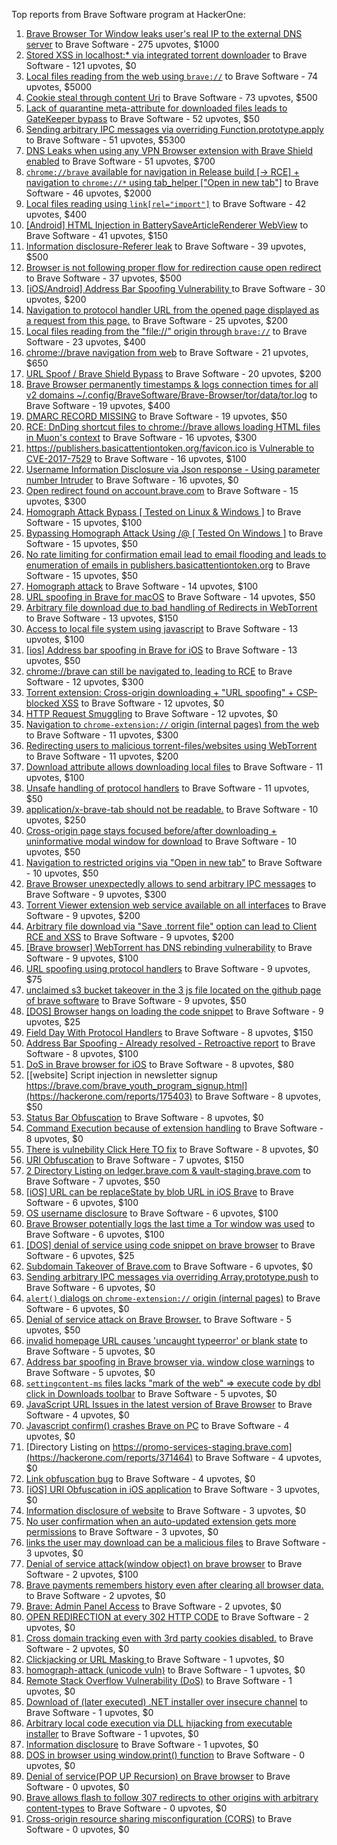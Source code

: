 Top reports from Brave Software program at HackerOne:

1. [Brave Browser Tor Window leaks user's real IP to the external DNS server](https://hackerone.com/reports/1077022) to Brave Software - 275 upvotes, $1000
2. [Stored XSS in localhost:* via integrated torrent downloader](https://hackerone.com/reports/681617) to Brave Software - 121 upvotes, $0
3. [Local files reading from the web using `brave://`](https://hackerone.com/reports/390013) to Brave Software - 74 upvotes, $5000
4. [Cookie steal through content Uri](https://hackerone.com/reports/876192) to Brave Software - 73 upvotes, $500
5. [Lack of quarantine meta-attribute for downloaded files leads to GateKeeper bypass](https://hackerone.com/reports/374106) to Brave Software - 52 upvotes, $50
6. [Sending arbitrary IPC messages via overriding Function.prototype.apply](https://hackerone.com/reports/188086) to Brave Software - 51 upvotes, $5300
7. [DNS Leaks when using any VPN Browser extension with Brave Shield enabled](https://hackerone.com/reports/1203842) to Brave Software - 51 upvotes, $700
8. [`chrome://brave` available for navigation in Release build [-\> RCE] + navigation to `chrome://*` using tab_helper ["Open in new tab"]](https://hackerone.com/reports/395737) to Brave Software - 46 upvotes, $2000
9. [Local files reading using `link[rel="import"]`](https://hackerone.com/reports/375329) to Brave Software - 42 upvotes, $400
10. [[Android] HTML Injection in BatterySaveArticleRenderer WebView](https://hackerone.com/reports/176065) to Brave Software - 41 upvotes, $150
11. [Information disclosure-Referer leak](https://hackerone.com/reports/1337624) to Brave Software - 39 upvotes, $500
12. [Browser is not following proper flow for redirection cause open redirect ](https://hackerone.com/reports/1579374) to Brave Software - 37 upvotes, $500
13. [[iOS/Android] Address Bar Spoofing Vulnerability ](https://hackerone.com/reports/175958) to Brave Software - 30 upvotes, $200
14. [Navigation to protocol handler URL from the opened page displayed as a request from this page.](https://hackerone.com/reports/374969) to Brave Software - 25 upvotes, $200
15. [Local files reading from the "file://" origin through `brave://`](https://hackerone.com/reports/390362) to Brave Software - 23 upvotes, $400
16. [chrome://brave navigation from web](https://hackerone.com/reports/415967) to Brave Software - 21 upvotes, $650
17. [URL Spoof / Brave Shield Bypass](https://hackerone.com/reports/255991) to Brave Software - 20 upvotes, $200
18. [Brave Browser permanently timestamps & logs connection times for all v2 domains ~/.config/BraveSoftware/Brave-Browser/tor/data/tor.log](https://hackerone.com/reports/1249056) to Brave Software - 19 upvotes, $400
19. [DMARC RECORD MISSING](https://hackerone.com/reports/491753) to Brave Software - 19 upvotes, $50
20. [RCE: DnDing shortcut files to chrome://brave allows loading HTML files in Muon's context](https://hackerone.com/reports/415258) to Brave Software - 16 upvotes, $300
21. [https://publishers.basicattentiontoken.org/favicon.ico is Vulnerable to CVE-2017-7529](https://hackerone.com/reports/980856) to Brave Software - 16 upvotes, $100
22. [Username Information Disclosure via Json response - Using parameter number Intruder](https://hackerone.com/reports/812351) to Brave Software - 16 upvotes, $0
23. [Open redirect found on account.brave.com](https://hackerone.com/reports/1338437) to Brave Software - 15 upvotes, $300
24. [Homograph Attack Bypass [ Tested on Linux & Windows ]](https://hackerone.com/reports/268984) to Brave Software - 15 upvotes, $100
25. [Bypassing Homograph Attack Using /@ [ Tested On Windows ]](https://hackerone.com/reports/317931) to Brave Software - 15 upvotes, $50
26. [No rate limiting for confirmation email lead to email flooding and leads to enumeration of emails in publishers.basicattentiontoken.org](https://hackerone.com/reports/854793) to Brave Software - 15 upvotes, $50
27. [Homograph attack](https://hackerone.com/reports/175286) to Brave Software - 14 upvotes, $100
28. [URL spoofing in Brave for macOS](https://hackerone.com/reports/369086) to Brave Software - 14 upvotes, $50
29. [Arbitrary file download due to bad handling of Redirects in WebTorrent](https://hackerone.com/reports/975514) to Brave Software - 13 upvotes, $150
30. [Access to local file system using javascript](https://hackerone.com/reports/175979) to Brave Software - 13 upvotes, $100
31. [[ios] Address bar spoofing in Brave for iOS](https://hackerone.com/reports/176929) to Brave Software - 13 upvotes, $50
32. [chrome://brave can still be navigated to, leading to RCE](https://hackerone.com/reports/415178) to Brave Software - 12 upvotes, $300
33. [Torrent extension: Cross-origin downloading + "URL spoofing" + CSP-blocked XSS](https://hackerone.com/reports/378864) to Brave Software - 12 upvotes, $0
34. [HTTP Request Smuggling](https://hackerone.com/reports/866382) to Brave Software - 12 upvotes, $0
35. [Navigation to `chrome-extension://` origin (internal pages) from the web](https://hackerone.com/reports/378805) to Brave Software - 11 upvotes, $300
36. [Redirecting users to malicious torrent-files/websites using WebTorrent](https://hackerone.com/reports/968328) to Brave Software - 11 upvotes, $200
37. [Download attribute allows downloading local files](https://hackerone.com/reports/258710) to Brave Software - 11 upvotes, $100
38. [Unsafe handling of protocol handlers](https://hackerone.com/reports/369185) to Brave Software - 11 upvotes, $50
39. [application/x-brave-tab should not be readable.](https://hackerone.com/reports/258578) to Brave Software - 10 upvotes, $250
40. [Cross-origin page stays focused before/after downloading + uninformative modal window for download](https://hackerone.com/reports/375259) to Brave Software - 10 upvotes, $50
41. [Navigation to restricted origins via "Open in new tab"](https://hackerone.com/reports/369218) to Brave Software - 10 upvotes, $50
42. [Brave Browser unexpectedly allows to send arbitrary IPC messages](https://hackerone.com/reports/187542) to Brave Software - 9 upvotes, $300
43. [Torrent Viewer extension web service available on all interfaces](https://hackerone.com/reports/300181) to Brave Software - 9 upvotes, $200
44. [Arbitrary file download via "Save .torrent file" option can lead to Client RCE and XSS](https://hackerone.com/reports/963155) to Brave Software - 9 upvotes, $200
45. [[Brave browser] WebTorrent has DNS rebinding vulnerability](https://hackerone.com/reports/663729) to Brave Software - 9 upvotes, $100
46. [URL spoofing using protocol handlers](https://hackerone.com/reports/373721) to Brave Software - 9 upvotes, $75
47. [unclaimed s3 bucket takeover in the 3 js file located on the github page of  brave software](https://hackerone.com/reports/1316650) to Brave Software - 9 upvotes, $50
48. [[DOS] Browser hangs on loading the code snippet](https://hackerone.com/reports/181686) to Brave Software - 9 upvotes, $25
49. [Field Day With Protocol Handlers](https://hackerone.com/reports/416040) to Brave Software - 8 upvotes, $150
50. [Address Bar Spoofing - Already resolved - Retroactive report](https://hackerone.com/reports/175779) to Brave Software - 8 upvotes, $100
51. [DoS in Brave browser for iOS](https://hackerone.com/reports/357665) to Brave Software - 8 upvotes, $80
52. [[website] Script injection in newsletter signup https://brave.com/brave_youth_program_signup.html](https://hackerone.com/reports/175403) to Brave Software - 8 upvotes, $50
53. [Status Bar Obfuscation](https://hackerone.com/reports/175701) to Brave Software - 8 upvotes, $0
54. [Command Execution because of extension handling](https://hackerone.com/reports/188078) to Brave Software - 8 upvotes, $0
55. [There is vulnebility Click Here TO fix](https://hackerone.com/reports/319036) to Brave Software - 8 upvotes, $0
56. [URI Obfuscation](https://hackerone.com/reports/175529) to Brave Software - 7 upvotes, $150
57. [2 Directory Listing on ledger.brave.com & vault-staging.brave.com](https://hackerone.com/reports/175320) to Brave Software - 7 upvotes, $50
58. [[iOS] URL can be replaceState by blob URL in iOS Brave](https://hackerone.com/reports/215044) to Brave Software - 6 upvotes, $100
59. [OS username disclosure](https://hackerone.com/reports/258585) to Brave Software - 6 upvotes, $100
60. [Brave Browser potentially logs the last time a Tor window was used](https://hackerone.com/reports/1024668) to Brave Software - 6 upvotes, $100
61. [[DOS] denial of service using code snippet on brave browser](https://hackerone.com/reports/181558) to Brave Software - 6 upvotes, $25
62. [Subdomain Takeover of Brave.com](https://hackerone.com/reports/175397) to Brave Software - 6 upvotes, $0
63. [Sending arbitrary IPC messages via overriding Array.prototype.push](https://hackerone.com/reports/188561) to Brave Software - 6 upvotes, $0
64. [`alert()` dialogs on `chrome-extension://` origin (internal pages)](https://hackerone.com/reports/378809) to Brave Software - 6 upvotes, $0
65. [Denial of service attack on Brave Browser.](https://hackerone.com/reports/176066) to Brave Software - 5 upvotes, $50
66. [invalid homepage URL causes 'uncaught typeerror' or blank state](https://hackerone.com/reports/177184) to Brave Software - 5 upvotes, $0
67. [Address bar spoofing in Brave browser via. window close warnings](https://hackerone.com/reports/208834) to Brave Software - 5 upvotes, $0
68. [`settingcontent-ms` files lacks "mark of the web" =\> execute code by dbl click in Downloads toolbar](https://hackerone.com/reports/377206) to Brave Software - 5 upvotes, $0
69. [JavaScript URL Issues in the latest version of Brave Browser](https://hackerone.com/reports/176083) to Brave Software - 4 upvotes, $0
70. [Javascript confirm() crashes Brave on PC](https://hackerone.com/reports/176076) to Brave Software - 4 upvotes, $0
71. [Directory Listing on https://promo-services-staging.brave.com](https://hackerone.com/reports/371464) to Brave Software - 4 upvotes, $0
72. [Link obfuscation bug](https://hackerone.com/reports/669440) to Brave Software - 4 upvotes, $0
73. [[iOS] URI Obfuscation in iOS application](https://hackerone.com/reports/176159) to Brave Software - 3 upvotes, $0
74. [Information disclosure of website](https://hackerone.com/reports/179121) to Brave Software - 3 upvotes, $0
75. [No user confirmation when an auto-updated extension gets more permissions](https://hackerone.com/reports/199243) to Brave Software - 3 upvotes, $0
76. [links the user may download can be a malicious files](https://hackerone.com/reports/182557) to Brave Software - 3 upvotes, $0
77. [Denial of service attack(window object) on brave browser](https://hackerone.com/reports/176197) to Brave Software - 2 upvotes, $100
78. [Brave payments remembers history even after clearing all browser data.](https://hackerone.com/reports/203088) to Brave Software - 2 upvotes, $0
79. [Brave: Admin Panel Access](https://hackerone.com/reports/175366) to Brave Software - 2 upvotes, $0
80. [OPEN REDIRECTION at every 302 HTTP CODE](https://hackerone.com/reports/369447) to Brave Software - 2 upvotes, $0
81. [Cross domain tracking even with 3rd party cookies disabled.](https://hackerone.com/reports/331428) to Brave Software - 2 upvotes, $0
82. [Clickjacking or URL Masking ](https://hackerone.com/reports/204198) to Brave Software - 1 upvotes, $0
83. [homograph-attack (unicode vuln)](https://hackerone.com/reports/221461) to Brave Software - 1 upvotes, $0
84. [Remote Stack Overflow Vulnerability (DoS)](https://hackerone.com/reports/181061) to Brave Software - 1 upvotes, $0
85. [Download of (later executed) .NET installer over insecure channel](https://hackerone.com/reports/272231) to Brave Software - 1 upvotes, $0
86. [Arbitrary local code execution via DLL hijacking from executable installer](https://hackerone.com/reports/272221) to Brave Software - 1 upvotes, $0
87. [Information disclosure](https://hackerone.com/reports/1347249) to Brave Software - 1 upvotes, $0
88. [DOS in browser using window.print() function](https://hackerone.com/reports/176364) to Brave Software - 0 upvotes, $0
89. [Denial of service(POP UP Recursion) on Brave browser](https://hackerone.com/reports/179248) to Brave Software - 0 upvotes, $0
90. [Brave allows flash to follow 307 redirects to other origins with arbitrary content-types](https://hackerone.com/reports/449478) to Brave Software - 0 upvotes, $0
91. [Cross-origin resource sharing misconfiguration (CORS)](https://hackerone.com/reports/954512) to Brave Software - 0 upvotes, $0
